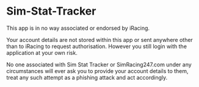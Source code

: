 # Sim-Stat-Tracker

This app is in no way associated or endorsed by iRacing.

Your account details are not stored within this app or sent anywhere other than to iRacing to request authorisation. 
However you still login with the application at your own risk.
                    
No one associated with Sim Stat Tracker or SimRacing247.com under any circumstances will ever ask you to provide your account details to them, treat any such attempt as a phishing attack and act accordingly.
